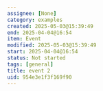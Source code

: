 ```yaml
---
assignee: [None]
category: examples
created: 2025-05-03@15:39:49
end: 2025-04-04@16:54
item: Event
modified: 2025-05-03@15:39:49
start: 2025-04-04@16:54
status: Not started
tags: [general]
title: event 2
uid: 954e3e1f3f169f90
---
```


